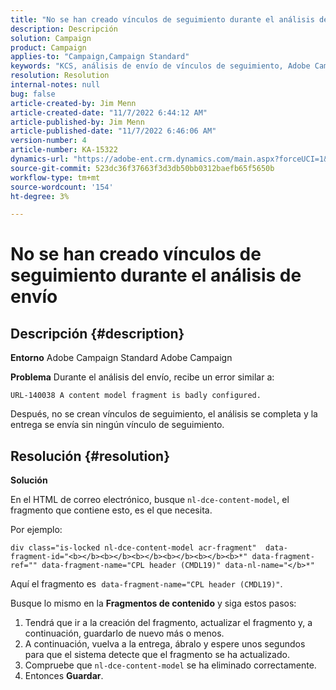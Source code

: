 ```yaml
---
title: "No se han creado vínculos de seguimiento durante el análisis de envío"
description: Descripción
solution: Campaign
product: Campaign
applies-to: "Campaign,Campaign Standard"
keywords: "KCS, análisis de envío de vínculos de seguimiento, Adobe Campaign Standard, Adobe Campaign, error, HTML, fragmento"
resolution: Resolution
internal-notes: null
bug: false
article-created-by: Jim Menn
article-created-date: "11/7/2022 6:44:12 AM"
article-published-by: Jim Menn
article-published-date: "11/7/2022 6:46:06 AM"
version-number: 4
article-number: KA-15322
dynamics-url: "https://adobe-ent.crm.dynamics.com/main.aspx?forceUCI=1&pagetype=entityrecord&etn=knowledgearticle&id=37a9e491-675e-ed11-9562-6045bd0061cb"
source-git-commit: 523dc36f37663f3d3db50bb0312baefb65f5650b
workflow-type: tm+mt
source-wordcount: '154'
ht-degree: 3%

---
```


# No se han creado vínculos de seguimiento durante el análisis de envío

## Descripción {#description}


<b>Entorno</b>
Adobe Campaign Standard Adobe Campaign

<b>Problema</b>
Durante el análisis del envío, recibe un error similar a:


```
URL-140038 A content model fragment is badly configured.
```


Después, no se crean vínculos de seguimiento, el análisis se completa y la entrega se envía sin ningún vínculo de seguimiento.


## Resolución {#resolution}


<b>Solución</b>

En el HTML de correo electrónico, busque `nl-dce-content-model`, el fragmento que contiene esto, es el que necesita.

Por ejemplo:


```
div class="is-locked nl-dce-content-model acr-fragment"  data-fragment-id="<b></b><b></b><b></b><b></b><b></b><b>*" data-fragment-ref="" data-fragment-name="CPL header (CMDL19)" data-nl-name="</b>*"
```


Aquí el fragmento es  `data-fragment-name="CPL header (CMDL19)"`.

Busque lo mismo en la <b>Fragmentos de contenido</b> y siga estos pasos:

1. Tendrá que ir a la creación del fragmento, actualizar el fragmento y, a continuación, guardarlo de nuevo más o menos.
2. A continuación, vuelva a la entrega, ábralo y espere unos segundos para que el sistema detecte que el fragmento se ha actualizado.
3. Compruebe que `nl-dce-content-model` se ha eliminado correctamente.
4. Entonces <b>Guardar</b>.

